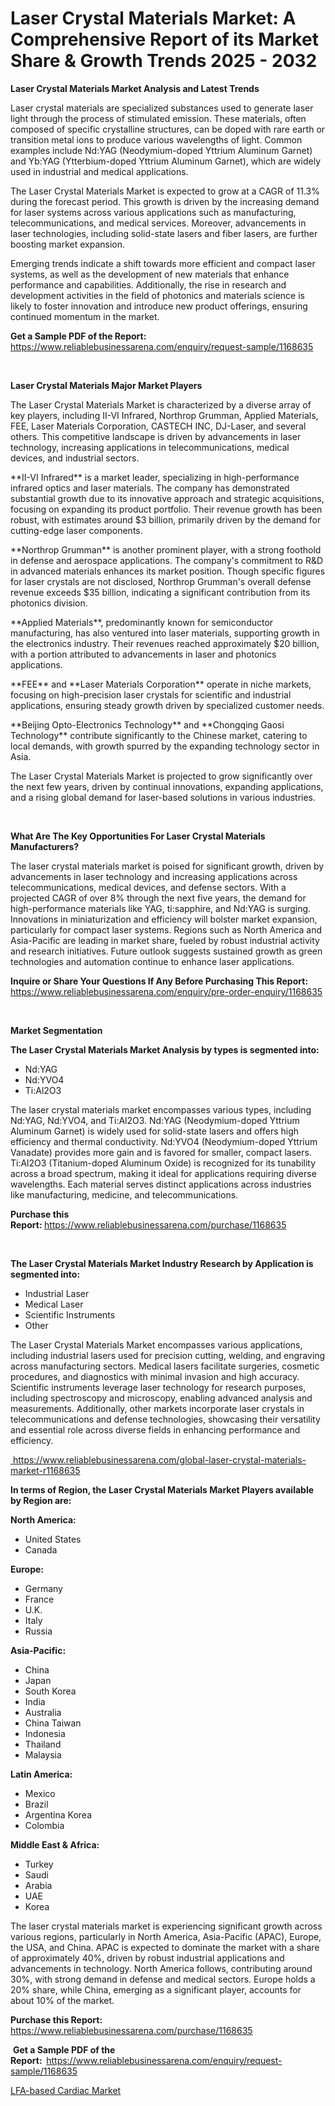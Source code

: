 <p><h1>Laser Crystal Materials Market: A Comprehensive Report of its Market Share & Growth Trends 2025 - 2032</h1></p><p><strong>Laser Crystal Materials Market Analysis and Latest Trends</strong></p>
<p><p>Laser crystal materials are specialized substances used to generate laser light through the process of stimulated emission. These materials, often composed of specific crystalline structures, can be doped with rare earth or transition metal ions to produce various wavelengths of light. Common examples include Nd:YAG (Neodymium-doped Yttrium Aluminum Garnet) and Yb:YAG (Ytterbium-doped Yttrium Aluminum Garnet), which are widely used in industrial and medical applications.</p><p>The Laser Crystal Materials Market is expected to grow at a CAGR of 11.3% during the forecast period. This growth is driven by the increasing demand for laser systems across various applications such as manufacturing, telecommunications, and medical services. Moreover, advancements in laser technologies, including solid-state lasers and fiber lasers, are further boosting market expansion. </p><p>Emerging trends indicate a shift towards more efficient and compact laser systems, as well as the development of new materials that enhance performance and capabilities. Additionally, the rise in research and development activities in the field of photonics and materials science is likely to foster innovation and introduce new product offerings, ensuring continued momentum in the market.</p></p>
<p><strong>Get a Sample PDF of the Report:&nbsp;</strong> <a href="https://www.reliablebusinessarena.com/enquiry/request-sample/1168635?utm_campaign=3531&utm_medium=2&utm_source=Github&utm_content=ia&utm_term=29032025&utm_id=laser-crystal-materials">https://www.reliablebusinessarena.com/enquiry/request-sample/1168635</a></p>
<p>&nbsp;</p>
<p><strong>Laser Crystal Materials Major Market Players</strong></p>
<p><p>The Laser Crystal Materials Market is characterized by a diverse array of key players, including II-VI Infrared, Northrop Grumman, Applied Materials, FEE, Laser Materials Corporation, CASTECH INC, DJ-Laser, and several others. This competitive landscape is driven by advancements in laser technology, increasing applications in telecommunications, medical devices, and industrial sectors.</p><p>**II-VI Infrared** is a market leader, specializing in high-performance infrared optics and laser materials. The company has demonstrated substantial growth due to its innovative approach and strategic acquisitions, focusing on expanding its product portfolio. Their revenue growth has been robust, with estimates around $3 billion, primarily driven by the demand for cutting-edge laser components.</p><p>**Northrop Grumman** is another prominent player, with a strong foothold in defense and aerospace applications. The company's commitment to R&D in advanced materials enhances its market position. Though specific figures for laser crystals are not disclosed, Northrop Grumman's overall defense revenue exceeds $35 billion, indicating a significant contribution from its photonics division.</p><p>**Applied Materials**, predominantly known for semiconductor manufacturing, has also ventured into laser materials, supporting growth in the electronics industry. Their revenues reached approximately $20 billion, with a portion attributed to advancements in laser and photonics applications.</p><p>**FEE** and **Laser Materials Corporation** operate in niche markets, focusing on high-precision laser crystals for scientific and industrial applications, ensuring steady growth driven by specialized customer needs.</p><p>**Beijing Opto-Electronics Technology** and **Chongqing Gaosi Technology** contribute significantly to the Chinese market, catering to local demands, with growth spurred by the expanding technology sector in Asia.</p><p>The Laser Crystal Materials Market is projected to grow significantly over the next few years, driven by continual innovations, expanding applications, and a rising global demand for laser-based solutions in various industries.</p></p>
<p>&nbsp;</p>
<p><strong>What Are The Key Opportunities For Laser Crystal Materials Manufacturers?</strong></p>
<p><p>The laser crystal materials market is poised for significant growth, driven by advancements in laser technology and increasing applications across telecommunications, medical devices, and defense sectors. With a projected CAGR of over 8% through the next five years, the demand for high-performance materials like YAG, ti:sapphire, and Nd:YAG is surging. Innovations in miniaturization and efficiency will bolster market expansion, particularly for compact laser systems. Regions such as North America and Asia-Pacific are leading in market share, fueled by robust industrial activity and research initiatives. Future outlook suggests sustained growth as green technologies and automation continue to enhance laser applications.</p></p>
<p><strong>Inquire or Share Your Questions If Any Before Purchasing This Report:</strong> <a href="https://www.reliablebusinessarena.com/enquiry/pre-order-enquiry/1168635?utm_campaign=3531&utm_medium=2&utm_source=Github&utm_content=ia&utm_term=29032025&utm_id=laser-crystal-materials">https://www.reliablebusinessarena.com/enquiry/pre-order-enquiry/1168635</a></p>
<p>&nbsp;</p>
<p><strong>Market Segmentation</strong></p>
<p><strong>The Laser Crystal Materials Market Analysis by types is segmented into:</strong></p>
<p><ul><li>Nd:YAG</li><li>Nd:YVO4</li><li>Ti:Al2O3</li></ul></p>
<p><p>The laser crystal materials market encompasses various types, including Nd:YAG, Nd:YVO4, and Ti:Al2O3. Nd:YAG (Neodymium-doped Yttrium Aluminum Garnet) is widely used for solid-state lasers and offers high efficiency and thermal conductivity. Nd:YVO4 (Neodymium-doped Yttrium Vanadate) provides more gain and is favored for smaller, compact lasers. Ti:Al2O3 (Titanium-doped Aluminum Oxide) is recognized for its tunability across a broad spectrum, making it ideal for applications requiring diverse wavelengths. Each material serves distinct applications across industries like manufacturing, medicine, and telecommunications.</p></p>
<p><strong>Purchase this Report:&nbsp;</strong><a href="https://www.reliablebusinessarena.com/purchase/1168635?utm_campaign=3531&utm_medium=2&utm_source=Github&utm_content=ia&utm_term=29032025&utm_id=laser-crystal-materials">https://www.reliablebusinessarena.com/purchase/1168635</a></p>
<p>&nbsp;</p>
<p><strong>The Laser Crystal Materials Market Industry Research by Application is segmented into:</strong></p>
<p><ul><li>Industrial Laser</li><li>Medical Laser</li><li>Scientific Instruments</li><li>Other</li></ul></p>
<p><p>The Laser Crystal Materials Market encompasses various applications, including industrial lasers used for precision cutting, welding, and engraving across manufacturing sectors. Medical lasers facilitate surgeries, cosmetic procedures, and diagnostics with minimal invasion and high accuracy. Scientific instruments leverage laser technology for research purposes, including spectroscopy and microscopy, enabling advanced analysis and measurements. Additionally, other markets incorporate laser crystals in telecommunications and defense technologies, showcasing their versatility and essential role across diverse fields in enhancing performance and efficiency.</p></p>
<p><a href="https://www.reliablebusinessarena.com/global-laser-crystal-materials-market-r1168635?utm_campaign=3531&utm_medium=2&utm_source=Github&utm_content=ia&utm_term=29032025&utm_id=laser-crystal-materials">&nbsp;https://www.reliablebusinessarena.com/global-laser-crystal-materials-market-r1168635</a></p>
<p><strong>In terms of Region, the Laser Crystal Materials Market Players available by Region are:</strong></p>
<p>
    <p> <strong> North America: </strong>
        <ul>
            <li>United States</li>
            <li>Canada</li>
        </ul>
        </p> 
    <p> <strong> Europe: </strong>
        <ul>
            <li>Germany</li>
            <li>France</li>
            <li>U.K.</li>
            <li>Italy</li>
            <li>Russia</li>
        </ul>
        </p> 
    <p> <strong> Asia-Pacific: </strong>
        <ul>
            <li>China</li>
            <li>Japan</li>
            <li>South Korea</li>
            <li>India</li>
            <li>Australia</li>
            <li>China Taiwan</li>
            <li>Indonesia</li>
            <li>Thailand</li>
            <li>Malaysia</li>
        </ul>
        </p> 
    <p> <strong> Latin America: </strong>
        <ul>
            <li>Mexico</li>
            <li>Brazil</li>
            <li>Argentina Korea</li>
            <li>Colombia</li>
        </ul>
        </p> 
    <p> <strong> Middle East & Africa: </strong>
        <ul>
            <li>Turkey</li>
            <li>Saudi</li>
            <li>Arabia</li>
            <li>UAE</li>
            <li>Korea</li>
        </ul>
    </p>
    </p>
<p><p>The laser crystal materials market is experiencing significant growth across various regions, particularly in North America, Asia-Pacific (APAC), Europe, the USA, and China. APAC is expected to dominate the market with a share of approximately 40%, driven by robust industrial applications and advancements in technology. North America follows, contributing around 30%, with strong demand in defense and medical sectors. Europe holds a 20% share, while China, emerging as a significant player, accounts for about 10% of the market.</p></p>
<p><strong>Purchase this Report: </strong><a href="https://www.reliablebusinessarena.com/purchase/1168635?utm_campaign=3531&utm_medium=2&utm_source=Github&utm_content=ia&utm_term=29032025&utm_id=laser-crystal-materials">https://www.reliablebusinessarena.com/purchase/1168635</a></p>
<p>&nbsp;<strong>Get a Sample PDF of the Report:&nbsp;&nbsp;</strong><a href="https://www.reliablebusinessarena.com/enquiry/request-sample/1168635?utm_campaign=3531&utm_medium=2&utm_source=Github&utm_content=ia&utm_term=29032025&utm_id=laser-crystal-materials">https://www.reliablebusinessarena.com/enquiry/request-sample/1168635</a></p>
<p><strong></strong></p>
<p><p><a href="https://github.com/abidomamen/Market-Research-Report-List-1/blob/main/lfa-based-cardiac-market.md?utm_campaign=3531&utm_medium=2&utm_source=Github&utm_content=ia&utm_term=29032025&utm_id=laser-crystal-materials">LFA-based Cardiac Market</a></p></p>